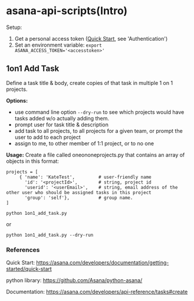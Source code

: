 # asana-api-scripts(Intro)

Setup:
1. Get a personal access token ([Quick Start](https://asana.com/developers/documentation/getting-started/quick-start), see 'Authentication')
2. Set an environment variable: `export ASANA_ACCESS_TOKEN='<accesstoken>'`

## 1on1 Add Task

Define a task title & body, create copies of that task in multiple 1 on 1 projects.

**Options:**
- use command line option `--dry-run` to see which projects would have tasks added w/o actually adding them.
- prompt user for task title & description
- add task to all projects, to all projects for a given team, or prompt the user to add to each project
- assign to me, to other member of 1:1 project, or to no one

**Usage:**
Create a file called oneononeprojects.py that contains an array of objects in this format:

```
projects = [
     { 'name': 'KateTest',         # user-friendly name
       'id': '<projectId>',        # string, project id
       'userid': '<userEmail>',    # string, email address of the other user who should be assigned tasks in this project
       'group': 'self'},           # group name. 
]
```

`python 1on1_add_task.py`

or

`python 1on1_add_task.py --dry-run`

### References
Quick Start:
https://asana.com/developers/documentation/getting-started/quick-start

python library:
https://github.com/Asana/python-asana/

Documentation:
https://asana.com/developers/api-reference/tasks#create
